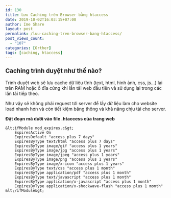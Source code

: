```yaml
---
id: 130
title: Lưu Caching trên Browser bằng htaccess
date: 2019-10-02T16:03:15+07:00
author: Ime Share
layout: post
permalink: /luu-caching-tren-browser-bang-htaccess/
post_views_count:
  - "107"
categories: [Orther]
tags: [caching, htaccess]
---
```

### <span id="browser-caching-la-gi" class="ez-toc-section" style="font-size: 14pt;">Caching trình duyệt như thế nào?</span>

Trình duyệt web sẽ lưu cache dữ liệu tĩnh (text, html, hình ảnh, css, js…) lại trên RAM hoặc ổ đĩa cứng khi lần tải web đầu tiên và sử dụng lại trong các lần tải tiếp theo.

Như vậy sẽ không phải request tới server để lấy dữ liệu làm cho website load nhanh hơn và còn tiết kiệm băng thông và khả năng chịu tải cho server.

**Đặt đoạn mã dưới vào file .htaccess của trang web**

```
&lt;ifModule mod_expires.c&gt;
	ExpiresActive On
	ExpiresDefault "access plus 7 days"
	ExpiresByType text/html "access plus 7 days"
	ExpiresByType image/gif "access plus 1 years"
	ExpiresByType image/jpg "access plus 1 years"
	ExpiresByType image/jpeg "access plus 1 years"
	ExpiresByType image/png "access plus 1 years"
	ExpiresByType image/x-icon "access plus 1 years"
	ExpiresByType text/css "access plus 1 month"
	ExpiresByType application/pdf "access plus 1 month"
	ExpiresByType text/javascript "access plus 1 month"
	ExpiresByType application/x-javascript "access plus 1 month"
	ExpiresByType application/x-shockwave-flash "access plus 1 month"
&lt;/ifModule&gt;
```